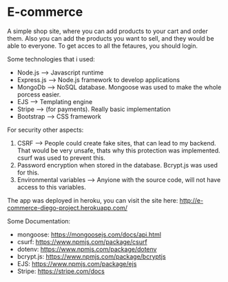 # E-commerce

A simple shop site, where you can add products to your cart and order them. Also you can add the products you want to sell, and they would be able to everyone. To get acces to all the fetaures, you should login.

Some technologies that i used:
- Node.js --> Javascript runtime
- Express.js --> Node.js framework to develop applications
- MongoDb --> NoSQL database. Mongoose was used to make the whole porcess easier.
- EJS --> Templating engine
- Stripe --> (for payments). Really basic implementation
- Bootstrap --> CSS framework

For security other aspects:
1. CSRF --> People could create fake sites, that can lead to my backend. That would be very unsafe, thats why this protection was implemented. csurf was used to prevent this.
2. Password encryption when stored in the database. Bcrypt.js was used for this. 
3. Environmental variables --> Anyione with the source code, will not have access to this variables.

The app was deployed in heroku, you can visit the site here: http://e-commerce-diego-project.herokuapp.com/

Some Documentation:

- mongoose: https://mongoosejs.com/docs/api.html
- csurf: https://www.npmjs.com/package/csurf
- dotenv: https://www.npmjs.com/package/dotenv
- bcrypt.js: https://www.npmjs.com/package/bcryptjs
- EJS: https://www.npmjs.com/package/ejs
- Stripe: https://stripe.com/docs
